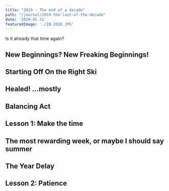 ```yaml
---
title: "2019 - The end of a decade"
path: "/journal/2019-the-last-of-the-decade"
date: '2020-01-31'
featuredImage: './IB-2018.JPG'
---
```


Is it already that time again?


## New Beginnings? New Freaking Beginnings!

## Starting Off On the Right Ski

## Healed! ...mostly

## Balancing Act

## Lesson 1: Make the time

## The most rewarding week, or maybe I should say summer

## The Year Delay

## Lesson 2: Patience


